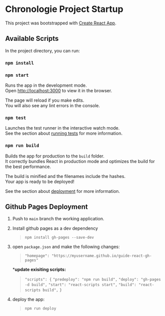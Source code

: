 # Chronologie Project Startup

This project was bootstrapped with [Create React App](https://github.com/facebook/create-react-app).

## Available Scripts

In the project directory, you can run:

### `npm install`


### `npm start`

Runs the app in the development mode.\
Open [http://localhost:3000](http://localhost:3000) to view it in the browser.

The page will reload if you make edits.\
You will also see any lint errors in the console.

### `npm test`

Launches the test runner in the interactive watch mode.\
See the section about [running tests](https://facebook.github.io/create-react-app/docs/running-tests) for more information.

### `npm run build`

Builds the app for production to the `build` folder.\
It correctly bundles React in production mode and optimizes the build for the best performance.

The build is minified and the filenames include the hashes.\
Your app is ready to be deployed!

See the section about [deployment](https://facebook.github.io/create-react-app/docs/deployment) for more information.


## Github Pages Deployment

1. Push to `main` branch the working application.

1. Install github pages as a dev dependency

    > `npm install gh-pages --save-dev`

1. open `package.json` and make the following changes:

    > `"homepage": "https://myusername.github.io/guide-react-gh-pages"`

    
    ***update exisiting scripts:**

    >  `"scripts": {`
    >  `"predeploy": "npm run build",`
    >  `"deploy": "gh-pages -d build",`
    >  `"start": "react-scripts start",`
    >  `"build": "react-scripts build",`
    >  `}`

1. deploy the app:
 
    > `npm run deploy`

